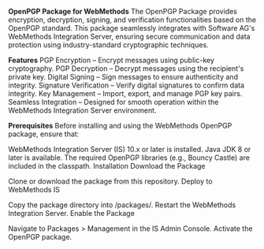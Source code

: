 **OpenPGP Package for WebMethods**
The OpenPGP Package provides encryption, decryption, signing, and verification functionalities based on the OpenPGP standard. This package seamlessly integrates with Software AG's WebMethods Integration Server, ensuring secure communication and data protection using industry-standard cryptographic techniques.

**Features**
PGP Encryption – Encrypt messages using public-key cryptography.
PGP Decryption – Decrypt messages using the recipient's private key.
Digital Signing – Sign messages to ensure authenticity and integrity.
Signature Verification – Verify digital signatures to confirm data integrity.
Key Management – Import, export, and manage PGP key pairs.
Seamless Integration – Designed for smooth operation within the WebMethods Integration Server environment.

**Prerequisites**
Before installing and using the WebMethods OpenPGP package, ensure that:

WebMethods Integration Server (IS) 10.x or later is installed.
Java JDK 8 or later is available.
The required OpenPGP libraries (e.g., Bouncy Castle) are included in the classpath.
Installation
Download the Package

Clone or download the package from this repository.
Deploy to WebMethods IS

Copy the package directory into /packages/.
Restart the WebMethods Integration Server.
Enable the Package

Navigate to Packages > Management in the IS Admin Console.
Activate the OpenPGP package.
